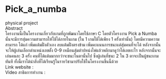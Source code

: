 # Pick_a_numba  
physical project  
  Abstract  
      โครงงานนี้เป็นโครงงานเกี่ยวกับเกมที่ถูกพัฒนาโดยใช้ภาษา C โดยตัวโครงงาน Pick a Numba นั้นจะมีการสุ่มความสามารถให้ใช้ได้ภายในเกม  (ใน 1 เกมใช้ได้เพียง 1 ครั้งเท่านั้น) โดยมีความความสามารถ ได้แก่ เพิ่มแต้มฝั่งตัวเอง ลบแต้มฝั่งตรงข้าม เพิ่มคะแนนการชนะแต่สุ่มคนที่จะได้ หลังจากนั้นจะให้ผู้เล่นเลือกตำแหน่งเลขตั้ง 0-9 เหมือนสุ่มตำปหน่งไพ่แล้วพลิกมาดูว่าได้เลขอะไร หลังจากนั้นจะเล่นคนละ 3 ครั้ง คนที่ได้แต้มมากกว่าจะชนะในตานั้นไป ซึ่งผู้เล่นที่ชนะ 2 ใน 3 ตาจะเป็นผู้ชนะเกมทันที ทั้งนี้เราได้นำสิ่งที่ได้เรียนรู้ในรายวิชามาปรับใช้ในโครงงานชิ้นนี้ด้วย  
Link website :   
Video สาธิตการทำงาน :   

